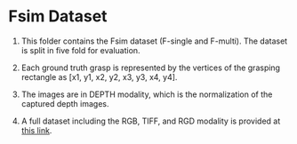 # Fsim Dataset

1. This folder contains the Fsim dataset (F-single and F-multi). The dataset is split in five fold for evaluation.

2. Each ground truth grasp is represented by the vertices of the grasping rectangle as [x1, y1, x2, y2, x3, y3, x4, y4].

3. The images are in DEPTH modality, which is the normalization of the captured depth images.

4. A full dataset including the RGB, TIFF, and RGD modality is provided at [this link](https://www.dropbox.com/sh/9vtyry4wsw3d1hd/AAAE9FkCsyCiuUUwl6Jm3ycza?dl=0). 
